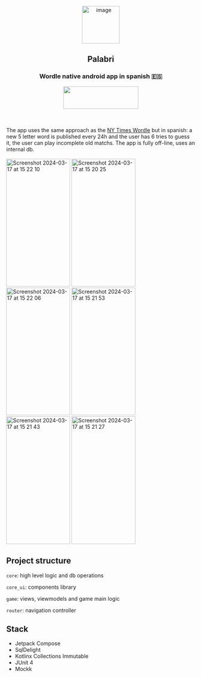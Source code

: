 
<p align="center">  
  <img width="100" height = "100" alt="image" src="https://github.com/user-attachments/assets/4b56d23a-c2c5-45d9-b914-244efc82d7a9"/>

  <h2 align="center">Palabri</h2>
</p>

<h3 align="center">Wordle native android app in spanish 🇪🇸</h3>

<div align="center">
<a align= "center" href = "https://play.google.com/store/apps/details?id=com.luisma.palabri&hl=en&gl=US">
 <image width="200" height="60" src="https://github.com/LuisMaGit/jetpackcompose-wordle/assets/70621340/d118f44b-5f27-406f-8436-35b9c33d0ad9"></image>
</a>
</div>
</br>
</br>


The app uses the same approach as the <a href="https://www.nytimes.com/games/wordle/index.html">NY Times Wordle</a> but in spanish: a new 5 letter word is published every 24h and the user has 6 tries
to guess it, the user can play incomplete old matchs. The app is fully off-line, uses an internal db.
</br>
</br>
<img width="170" height="340" alt="Screenshot 2024-03-17 at 15 22 10" src="https://github.com/LuisMaGit/jetpackcompose-wordle/assets/70621340/5b285cf1-1e8b-43b0-acee-91288567acd7">
<img width="170" height="340" alt="Screenshot 2024-03-17 at 15 20 25" src="https://github.com/LuisMaGit/jetpackcompose-wordle/assets/70621340/98bd5148-fdc6-481e-bcad-e8d11aa3ed5a">
<img width="170" height="340" alt="Screenshot 2024-03-17 at 15 22 06" src="https://github.com/LuisMaGit/jetpackcompose-wordle/assets/70621340/3eed44cf-c7af-44ee-a645-5b5a40815621">
<img width="170" height="340" alt="Screenshot 2024-03-17 at 15 21 53" src="https://github.com/LuisMaGit/jetpackcompose-wordle/assets/70621340/333c7e3e-c83c-42a2-8223-832d8f7f7f4c">
<img width="170" height="340" alt="Screenshot 2024-03-17 at 15 21 43" src="https://github.com/LuisMaGit/jetpackcompose-wordle/assets/70621340/9ebc6136-f128-4dd1-adcb-7622c8596b9b">
<img width="170" height="340" alt="Screenshot 2024-03-17 at 15 21 27" src="https://github.com/LuisMaGit/jetpackcompose-wordle/assets/70621340/6784ff89-fdd2-479a-9d16-15d6a14551d6">

## Project structure

<code>core</code>: high level logic and db operations

<code>core_ui</code>: components library

<code>game</code>: views, viewmodels and game main logic

<code>router</code>: navigation controller

## Stack
* Jetpack Compose
* SqlDelight
* Kotlinx Collections Immutable
* JUnit 4
* Mockk
